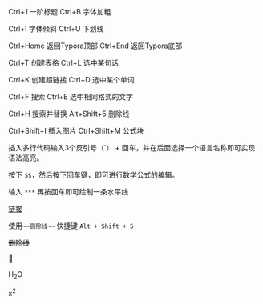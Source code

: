 Ctrl+1  一阶标题    Ctrl+B  字体加粗

Ctrl+I  字体倾斜    Ctrl+U  下划线 

Ctrl+Home   返回Typora顶部  Ctrl+End    返回Typora底部  

Ctrl+T  创建表格 Ctrl+L  选中某句话   

Ctrl+K  创建超链接 Ctrl+D  选中某个单词  

Ctrl+F  搜索 Ctrl+E  选中相同格式的文字   

Ctrl+H  搜索并替换  Alt+Shift+5 删除线 

Ctrl+Shift+I   插入图片  Ctrl+Shift+M    公式块 

插入多行代码输入3个反引号（`） + 回车，并在后面选择一个语言名称即可实现语法高亮。

按下 `$$`，然后按下回车键，即可进行数学公式的编辑。

输入 `***` 再按回车即可绘制一条水平线

[链接](http://www.baidu.com/)

使用`~~删除线~~` 快捷键 `Alt + Shift + 5`

~~删除线~~

:horse:

H<sub>2</sub>O

x<sup>2</sup>